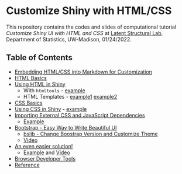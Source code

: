# Customize Shiny with HTML/CSS
This repository contains the codes and slides of computational tutorial *Customize Shiny UI with HTML and CSS* at [Latent Structural Lab](https://krisrs1128.github.io/LSLab/), Department of Statistics, UW-Madison, 01/24/2022.

## Table of Contents
- [Embedding HTML/CSS into Markdown for Customization](https://alexhaoge.xyz/data/mdcustom.html)
- [HTML Basics](https://alexhaoge.github.io/Customize-Shiny-with-HTML-CSS/#6)
- [Using HTML in Shiny](https://alexhaoge.github.io/Customize-Shiny-with-HTML-CSS/#10)
  - With `htmltools` -  [example](http://www.alexhaoge.xyz:3838/htmlcss/)
  - HTML Templates - [example1](http://www.alexhaoge.xyz:3838/htmltemplateexp1/) [example2](http://www.alexhaoge.xyz:3838/htmltemplateexp2/)
- [CSS Basics](https://alexhaoge.github.io/Customize-Shiny-with-HTML-CSS/#14)
- [Using CSS in Shiny](https://alexhaoge.github.io/Customize-Shiny-with-HTML-CSS/#25) - [example](http://www.alexhaoge.xyz:3838/htmlcss/)
- [Importing External CSS and JavaScript Dependencies](https://alexhaoge.github.io/Customize-Shiny-with-HTML-CSS/#26)
  - [Example](http://www.alexhaoge.xyz:3838/jscssimport/)
- [Bootstrap - Easy Way to Write Beautiful UI](https://alexhaoge.github.io/Customize-Shiny-with-HTML-CSS/#27)
  - [bslib - Change Boostrap Version and Customize Theme](https://alexhaoge.github.io/Customize-Shiny-with-HTML-CSS/#30)
  - [Video](https://www.youtube.com/watch?v=YJCgUe5SS9M)
- [An even easier solution!](https://alexhaoge.github.io/Customize-Shiny-with-HTML-CSS/#33)
  - [Example](http://www.alexhaoge.xyz:3838/easysol/) and [Video](https://www.youtube.com/watch?v=w-TnXXt9d2k)
- [Browser Developer Tools](https://alexhaoge.github.io/Customize-Shiny-with-HTML-CSS/#35)
- [Reference](https://alexhaoge.github.io/Customize-Shiny-with-HTML-CSS/#37)